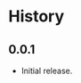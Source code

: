 History
=======

<!--
## Unreleased

* XXX
-->

## 0.0.1

* Initial release.

[@ryan-roemer]: https://github.com/ryan-roemer
